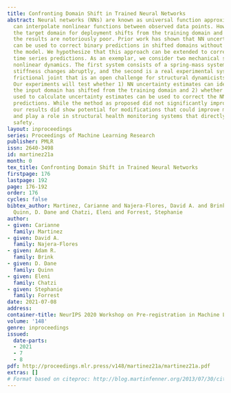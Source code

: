 ```yaml
---
title: Confronting Domain Shift in Trained Neural Networks
abstract: Neural networks (NNs) are known as universal function approximators and
  can interpolate nonlinear functions between observed data points. However, when
  the target domain for deployment shifts from the training domain and NNs must extrapolate,
  the results are notoriously poor. Prior work has shown that NN uncertainty estimates
  can be used to correct binary predictions in shifted domains without retraining
  the model. We hypothesize that this approach can be extended to correct real-valued
  time series predictions. As an exemplar, we consider two mechanical systems with
  nonlinear dynamics. The first system consists of a spring-mass system where the
  stiffness changes abruptly, and the second is a real experimental system with a
  frictional joint that is an open challenge for structural dynamicists to model efficiently.
  Our experiments will test whether 1) NN uncertainty estimates can identify when
  the input domain has shifted from the training domain and 2) whether the information
  used to calculate uncertainty estimates can be used to correct the NN’s time series
  predictions. While the method as proposed did not significantly improve predictions,
  our results did show potential for modifications that could improve models’ predictions
  and play a role in structural health monitoring systems that directly impact public
  safety.
layout: inproceedings
series: Proceedings of Machine Learning Research
publisher: PMLR
issn: 2640-3498
id: martinez21a
month: 0
tex_title: Confronting Domain Shift in Trained Neural Networks
firstpage: 176
lastpage: 192
page: 176-192
order: 176
cycles: false
bibtex_author: Martinez, Carianne and Najera-Flores, David A. and Brink, Adam R. and
  Quinn, D. Dane and Chatzi, Eleni and Forrest, Stephanie
author:
- given: Carianne
  family: Martinez
- given: David A.
  family: Najera-Flores
- given: Adam R.
  family: Brink
- given: D. Dane
  family: Quinn
- given: Eleni
  family: Chatzi
- given: Stephanie
  family: Forrest
date: 2021-07-08
address:
container-title: NeurIPS 2020 Workshop on Pre-registration in Machine Learning
volume: '148'
genre: inproceedings
issued:
  date-parts:
  - 2021
  - 7
  - 8
pdf: http://proceedings.mlr.press/v148/martinez21a/martinez21a.pdf
extras: []
# Format based on citeproc: http://blog.martinfenner.org/2013/07/30/citeproc-yaml-for-bibliographies/
---
```

